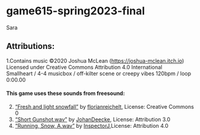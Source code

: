 # game615-spring2023-final
 Sara
 

## Attributions:<br>
1.Contains music ©2020 Joshua McLean (https://joshua-mclean.itch.io) Licensed under Creative Commons Attribution 4.0 International<br>  Smallheart / 4-4 musicbox / off-kilter scene or creepy vibes 120bpm / loop 0:00.00  
#### This game uses these sounds from freesound:<br>
2. [“Fresh and light snowfall”](https://freesound.org/people/florianreichelt/sounds/455929/) by [florianreichelt](https://freesound.org/people/florianreichelt/ ), License: Creative Commons 0 <br>
3. [“Short Gunshot.wav”](https://freesound.org/people/JohanDeecke/sounds/369528/) by                                   [JohanDeecke](https://freesound.org/people/JohanDeecke/), License: Attribution 3.0 <br>
4. [“Running, Snow, A.wav”](https://freesound.org/people/InspectorJ/sounds/421022/) by [InspectorJ](https://freesound.org/people/InspectorJ/ ),License: Attribution 4.0 <br>
